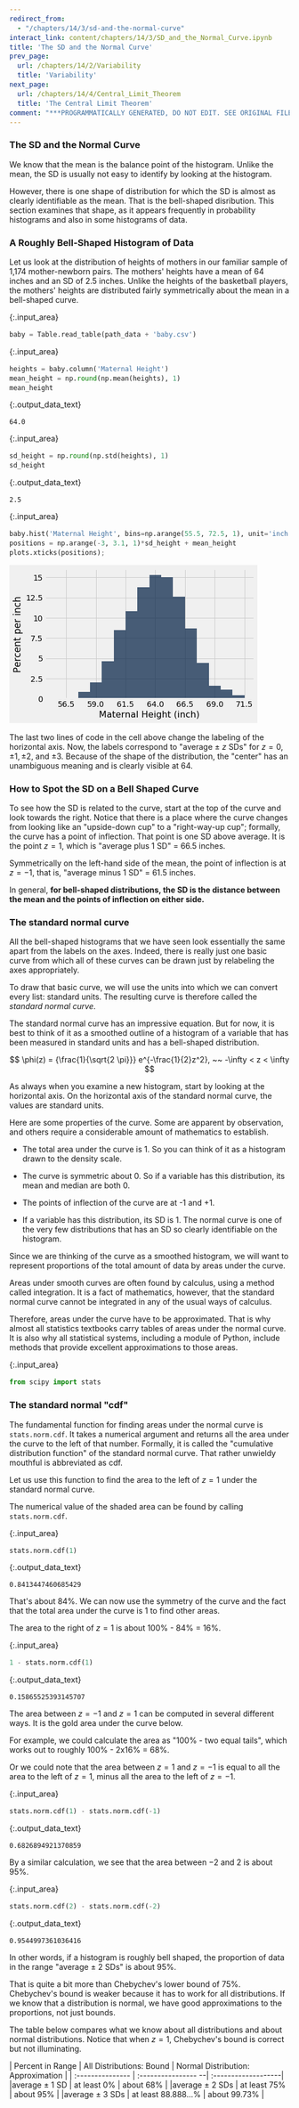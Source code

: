 ```yaml
---
redirect_from:
  - "/chapters/14/3/sd-and-the-normal-curve"
interact_link: content/chapters/14/3/SD_and_the_Normal_Curve.ipynb
title: 'The SD and the Normal Curve'
prev_page:
  url: /chapters/14/2/Variability
  title: 'Variability'
next_page:
  url: /chapters/14/4/Central_Limit_Theorem
  title: 'The Central Limit Theorem'
comment: "***PROGRAMMATICALLY GENERATED, DO NOT EDIT. SEE ORIGINAL FILES IN /content***"
---
```


### The SD and the Normal Curve

We know that the mean is the balance point of the histogram. Unlike the mean, the SD is usually not easy to identify by looking at the histogram. 

However, there is one shape of distribution for which the SD is almost as clearly identifiable as the mean. That is the bell-shaped disribution. This section examines that shape, as it appears frequently in probability histograms and also in some histograms of data.  

### A Roughly Bell-Shaped Histogram of Data
Let us look at the distribution of heights of mothers in our familiar sample of 1,174 mother-newborn pairs. The mothers' heights have a mean of 64 inches and an SD of 2.5 inches. Unlike the heights of the basketball players, the mothers' heights are distributed fairly symmetrically about the mean in a bell-shaped curve.



{:.input_area}
```python
baby = Table.read_table(path_data + 'baby.csv')
```




{:.input_area}
```python
heights = baby.column('Maternal Height')
mean_height = np.round(np.mean(heights), 1)
mean_height
```





{:.output_data_text}
```
64.0
```





{:.input_area}
```python
sd_height = np.round(np.std(heights), 1)
sd_height
```





{:.output_data_text}
```
2.5
```





{:.input_area}
```python
baby.hist('Maternal Height', bins=np.arange(55.5, 72.5, 1), unit='inch')
positions = np.arange(-3, 3.1, 1)*sd_height + mean_height
plots.xticks(positions);
```



![png](../../../images/chapters/14/3/SD_and_the_Normal_Curve_5_0.png)


The last two lines of code in the cell above change the labeling of the horizontal axis. Now, the labels correspond to "average $\pm$ $z$ SDs" for $z = 0, \pm 1, \pm 2$, and $\pm 3$. Because of the shape of the distribution, the "center" has an unambiguous meaning and is clearly visible at 64.

### How to Spot the SD on a Bell Shaped Curve

To see how the SD is related to the curve, start at the top of the curve and look towards the right. Notice that there is a place where the curve changes from looking like an "upside-down cup" to a "right-way-up cup"; formally, the curve has a point of inflection. That point is one SD above average. It is the point $z=1$, which is "average plus 1 SD" = 66.5 inches.

Symmetrically on the left-hand side of the mean, the point of inflection is at $z=-1$, that is, "average minus 1 SD" = 61.5 inches. 

In general, **for bell-shaped distributions, the SD is the distance between the mean and the points of inflection on either side.**

### The standard normal curve

All the bell-shaped histograms that we have seen look essentially the same apart from the labels on the axes. Indeed, there is really just one basic curve from which all of these curves can be drawn just by relabeling the axes appropriately. 

To draw that basic curve, we will use the units into which we can convert every list: standard units. The resulting curve is therefore called the *standard normal curve*. 

The standard normal curve has an impressive equation. But for now, it is best to think of it as a smoothed outline of a histogram of a variable that has been measured in standard units and has a bell-shaped distribution.

$$
\phi(z) = {\frac{1}{\sqrt{2 \pi}}} e^{-\frac{1}{2}z^2}, ~~ -\infty < z < \infty
$$

As always when you examine a new histogram, start by looking at the horizontal axis. On the horizontal axis of the standard normal curve, the values are standard units. 

Here are some properties of the curve. Some are apparent by observation, and others require a considerable amount of mathematics to establish.

- The total area under the curve is 1. So you can think of it as a histogram drawn to the density scale.

- The curve is symmetric about 0. So if a variable has this distribution, its mean and median are both 0.

- The points of inflection of the curve are at -1 and +1. 

- If a variable has this distribution, its SD is 1. The normal curve is one of the very few distributions that has an SD so clearly identifiable on the histogram.

Since we are thinking of the curve as a smoothed histogram, we will want to represent proportions of the total amount of data by areas under the curve. 

Areas under smooth curves are often found by calculus, using a method called integration. It is a fact of mathematics, however, that the standard normal curve cannot be integrated in any of the usual ways of calculus. 

Therefore, areas under the curve have to be approximated. That is why almost all statistics textbooks carry tables of areas under the normal curve. It is also why all statistical systems, including a module of Python, include methods that provide excellent approximations to those areas.



{:.input_area}
```python
from scipy import stats
```


### The standard normal "cdf"

The fundamental function for finding areas under the normal curve is `stats.norm.cdf`. It takes a numerical argument and returns all the area under the curve to the left of that number. Formally, it is called the "cumulative distribution function" of the standard normal curve. That rather unwieldy mouthful is abbreviated as cdf.

Let us use this function to find the area to the left of $z=1$ under the standard normal curve. 

The numerical value of the shaded area can be found by calling `stats.norm.cdf`.



{:.input_area}
```python
stats.norm.cdf(1)
```





{:.output_data_text}
```
0.8413447460685429
```



That's about 84%. We can now use the symmetry of the curve and the fact that the total area under the curve is 1 to find other areas. 

The area to the right of $z=1$ is about 100% - 84% = 16%.



{:.input_area}
```python
1 - stats.norm.cdf(1)
```





{:.output_data_text}
```
0.15865525393145707
```



The area between $z=-1$ and $z=1$ can be computed in several different ways.  It is the gold area under the curve below. 

For example, we could calculate the area as "100% - two equal tails", which works out to roughly 100% - 2x16% = 68%.

Or we could note that the area between $z=1$ and $z=-1$ is equal to all the area to the left of $z=1$, minus all the area to the left of $z=-1$.



{:.input_area}
```python
stats.norm.cdf(1) - stats.norm.cdf(-1)
```





{:.output_data_text}
```
0.6826894921370859
```



By a similar calculation, we see that the area between $-2$ and 2 is about 95%.



{:.input_area}
```python
stats.norm.cdf(2) - stats.norm.cdf(-2)
```





{:.output_data_text}
```
0.9544997361036416
```



In other words, if a histogram is roughly bell shaped, the proportion of data in the range "average $\pm$ 2 SDs" is about 95%. 

That is quite a bit more than Chebychev's lower bound of 75%. Chebychev's bound is weaker because it has to work for all distributions. If we know that a distribution is normal, we have good approximations to the proportions, not just bounds.

The table below compares what we know about all distributions and about normal distributions. Notice that when $z=1$, Chebychev's bound is correct but not illuminating.

| Percent in Range   | All Distributions: Bound   | Normal Distribution: Approximation |
| :---------------   | :---------------- --| :-------------------|
|average $\pm$ 1 SD  | at least 0%         | about 68%           |
|average $\pm$ 2 SDs | at least 75%        | about 95%           |
|average $\pm$ 3 SDs | at least 88.888...% | about 99.73%        |
